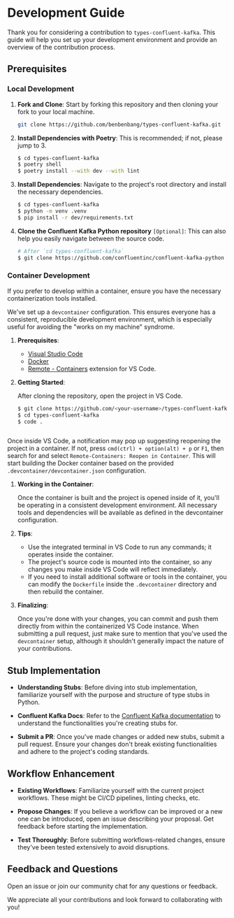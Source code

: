 # Development Guide

Thank you for considering a contribution to `types-confluent-kafka`. This guide will help you set up your development environment and provide an overview of the contribution process.



## Prerequisites

### Local Development

1. **Fork and Clone**: Start by forking this repository and then cloning your fork to your local machine.

   ```bash
   git clone https://github.com/benbenbang/types-confluent-kafka.git

2. **Install Dependencies with Poetry**: This is recommended; if not, please jump to 3.

   ```bash
   $ cd types-confluent-kafka
   $ poetry shell
   $ poetry install --with dev --with lint
   ```

3. **Install Dependencies**: Navigate to the project's root directory and install the necessary dependencies.

   ```bash
   $ cd types-confluent-kafka
   $ python -m venv .venv
   $ pip install -r dev/requirements.txt
   ```

4. **Clone the Confluent Kafka Python repository** `[Optional]`: This can also help you easily navigate between the source code.

   ```bash
   # After `cd types-confluent-kafka`
   $ git clone https://github.com/confluentinc/confluent-kafka-python
   ```



### Container Development

If you prefer to develop within a container, ensure you have the necessary containerization tools installed.

We've set up a `devcontainer` configuration. This ensures everyone has a consistent, reproducible development environment, which is especially useful for avoiding the "works on my machine" syndrome.

1. **Prerequisites**:
   - [Visual Studio Code](https://code.visualstudio.com/)
   - [Docker](https://www.docker.com/products/docker-desktop)
   - [Remote - Containers](https://marketplace.visualstudio.com/items?itemName=ms-vscode-remote.remote-containers) extension for VS Code.

2. **Getting Started**:

   After cloning the repository, open the project in VS Code.

   ```bash
   $ git clone https://github.com/<your-username>/types-confluent-kafka.git
   $ cd types-confluent-kafka
   $ code .



Once inside VS Code, a notification may pop up suggesting reopening the project in a container. If not, press `cmd(ctrl) + option(alt) + p` or `F1`, then search for and select `Remote-Containers: Reopen in Container`. This will start building the Docker container based on the provided `.devcontainer/devcontainer.json` configuration.

1. **Working in the Container**:

   Once the container is built and the project is opened inside of it, you'll be operating in a consistent development environment. All necessary tools and dependencies will be available as defined in the devcontainer configuration.

2. **Tips**:

   - Use the integrated terminal in VS Code to run any commands; it operates inside the container.
   - The project's source code is mounted into the container, so any changes you make inside VS Code will reflect immediately.
   - If you need to install additional software or tools in the container, you can modify the `Dockerfile` inside the `.devcontainer` directory and then rebuild the container.

3. **Finalizing**:

   Once you're done with your changes, you can commit and push them directly from within the containerized VS Code instance. When submitting a pull request, just make sure to mention that you've used the `devcontainer` setup, although it shouldn't generally impact the nature of your contributions.



## Stub Implementation

- **Understanding Stubs**: Before diving into stub implementation, familiarize yourself with the purpose and structure of type stubs in Python.

- **Confluent Kafka Docs**: Refer to the [Confluent Kafka documentation](https://docs.confluent.io/platform/current/clients/confluent-kafka-python/html/index.html) to understand the functionalities you're creating stubs for.

- **Submit a PR**: Once you've made changes or added new stubs, submit a pull request. Ensure your changes don't break existing functionalities and adhere to the project's coding standards.



## Workflow Enhancement

- **Existing Workflows**: Familiarize yourself with the current project workflows. These might be CI/CD pipelines, linting checks, etc.

- **Propose Changes**: If you believe a workflow can be improved or a new one can be introduced, open an issue describing your proposal. Get feedback before starting the implementation.

- **Test Thoroughly**: Before submitting workflows-related changes, ensure they've been tested extensively to avoid disruptions.



## Feedback and Questions

Open an issue or join our community chat for any questions or feedback.

We appreciate all your contributions and look forward to collaborating with you!
